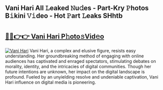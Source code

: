 ## Vani Hari All 𝙻eaked 𝙽u𝚍es - Part-Kry 𝙿hotos B𝚒kini 𝚅𝚒deo - Hot 𝙿art 𝙻eaks SHhtb

# <h2><a href="http://ld5gj4j.urlbe.top/?page=Vani+Hari">🔗🔗👉👉 Vani Hari P𝚑oto𝚜Vid𝚎o</a></h2>

[![Vani Hari](https://i.imgur.com/eBuTRDB.gif)](http://ld5gj4j.urlbe.top/?page=Vani+Hari)
Vani Hari, a complex and elusive figure, resists easy understanding. Her groundbreaking method of engaging with online audiences has captivated and enraged spectators, stimulating debates on morality, identity, and the intricacies of digital communities. Though her future intentions are unknown, her impact on the digital landscape is profound. Fueled by an unyielding resolve and undeniable captivation, Vani Hari influence on digital media is pioneering.
